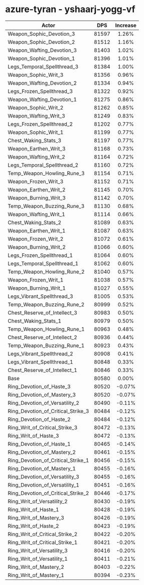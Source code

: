# azure-tyran - yshaarj-yogg-vf
| Actor | DPS | Increase |
|---|:---:|:---:|
|Weapon_Sophic_Devotion_3|81597|1.26%|
|Weapon_Sophic_Devotion_2|81512|1.16%|
|Weapon_Wafting_Devotion_3|81403|1.02%|
|Weapon_Sophic_Devotion_1|81396|1.01%|
|Legs_Temporal_Spellthread_3|81384|1.00%|
|Weapon_Sophic_Writ_3|81356|0.96%|
|Weapon_Wafting_Devotion_2|81334|0.94%|
|Legs_Frozen_Spellthread_3|81322|0.92%|
|Weapon_Wafting_Devotion_1|81275|0.86%|
|Weapon_Sophic_Writ_2|81262|0.85%|
|Weapon_Wafting_Writ_3|81249|0.83%|
|Legs_Frozen_Spellthread_2|81202|0.77%|
|Weapon_Sophic_Writ_1|81199|0.77%|
|Chest_Waking_Stats_3|81197|0.77%|
|Weapon_Earthen_Writ_3|81168|0.73%|
|Weapon_Wafting_Writ_2|81164|0.72%|
|Legs_Temporal_Spellthread_2|81160|0.72%|
|Temp_Weapon_Howling_Rune_3|81154|0.71%|
|Weapon_Frozen_Writ_3|81152|0.71%|
|Weapon_Earthen_Writ_2|81145|0.70%|
|Weapon_Burning_Writ_3|81142|0.70%|
|Temp_Weapon_Buzzing_Rune_3|81130|0.68%|
|Weapon_Wafting_Writ_1|81114|0.66%|
|Chest_Waking_Stats_2|81089|0.63%|
|Weapon_Earthen_Writ_1|81087|0.63%|
|Weapon_Frozen_Writ_2|81072|0.61%|
|Weapon_Burning_Writ_2|81066|0.60%|
|Legs_Frozen_Spellthread_1|81064|0.60%|
|Legs_Temporal_Spellthread_1|81062|0.60%|
|Temp_Weapon_Howling_Rune_2|81040|0.57%|
|Weapon_Frozen_Writ_1|81038|0.57%|
|Weapon_Burning_Writ_1|81027|0.55%|
|Legs_Vibrant_Spellthread_3|81005|0.53%|
|Temp_Weapon_Buzzing_Rune_2|80999|0.52%|
|Chest_Reserve_of_Intellect_3|80983|0.50%|
|Chest_Waking_Stats_1|80979|0.50%|
|Temp_Weapon_Howling_Rune_1|80963|0.48%|
|Chest_Reserve_of_Intellect_2|80936|0.44%|
|Temp_Weapon_Buzzing_Rune_1|80923|0.43%|
|Legs_Vibrant_Spellthread_2|80908|0.41%|
|Legs_Vibrant_Spellthread_1|80848|0.33%|
|Chest_Reserve_of_Intellect_1|80846|0.33%|
|Base|80580|0.00%|
|Ring_Devotion_of_Haste_3|80520|-0.07%|
|Ring_Devotion_of_Mastery_3|80520|-0.07%|
|Ring_Devotion_of_Versatility_2|80490|-0.11%|
|Ring_Devotion_of_Critical_Strike_3|80484|-0.12%|
|Ring_Devotion_of_Haste_2|80484|-0.12%|
|Ring_Writ_of_Critical_Strike_3|80472|-0.13%|
|Ring_Writ_of_Haste_3|80472|-0.13%|
|Ring_Devotion_of_Haste_1|80465|-0.14%|
|Ring_Devotion_of_Mastery_2|80461|-0.15%|
|Ring_Devotion_of_Critical_Strike_1|80456|-0.15%|
|Ring_Devotion_of_Mastery_1|80455|-0.16%|
|Ring_Devotion_of_Versatility_3|80455|-0.16%|
|Ring_Devotion_of_Versatility_1|80451|-0.16%|
|Ring_Devotion_of_Critical_Strike_2|80446|-0.17%|
|Ring_Writ_of_Versatility_2|80430|-0.19%|
|Ring_Writ_of_Haste_1|80428|-0.19%|
|Ring_Writ_of_Mastery_3|80426|-0.19%|
|Ring_Writ_of_Haste_2|80423|-0.19%|
|Ring_Writ_of_Critical_Strike_2|80422|-0.20%|
|Ring_Writ_of_Critical_Strike_1|80421|-0.20%|
|Ring_Writ_of_Versatility_3|80416|-0.20%|
|Ring_Writ_of_Versatility_1|80411|-0.21%|
|Ring_Writ_of_Mastery_2|80403|-0.22%|
|Ring_Writ_of_Mastery_1|80394|-0.23%|
